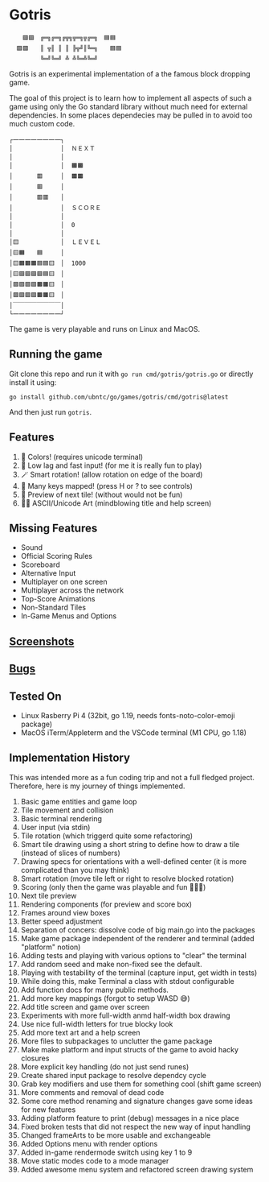 # Gotris
```
  　🟪🟪　╔═╗╔═╗╔╦╗╦═╗╦╔═╗　🟦🟦　　
  🟪🟪　　║ ╦║ ║ ║ ╠╦╝║╚═╗　　🟦🟦　
  　　　　╚═╝╚═╝ ╩ ╩╚═╩╚═╝　　　　　
```
Gotris is an experimental implementation of a the famous block dropping game.

The goal of this project is to learn how to implement all aspects of such a game
using only the Go standard library without much need for external dependencies.
In some places dependecies may be pulled in to avoid too much custom code.

```
┌一一一一一一一一┐
│　　　　　　　　│  ＮＥＸＴ
│　　　　　　　　│
│　　　　　　　　│  🟫🟫　　
│　　　　🟥　　　│  🟫🟫　　
│　　　　🟥　　　│
│　　　　🟥🟥　　│
│　　　　　　　　│  ＳＣＯＲＥ
│　　　　　　　　│
│　　　　　　　　│  0
│　　　　　　　　│
│🟨　　　　　　　│  ＬＥＶＥＬ
│🟨🟧　　🟦　　　│
│🟨🟧🟧🟧🟦🟦🟨　│  1000
│🟨🟪🟩🟩🟩🟦🟨　│
│🟪🟪🟩🟩🟫🟫🟨　│
│🟪🟩🟩🟩🟫🟫🟨　│
│￣￣￣￣￣￣￣￣│
└一一一一一一一一┘
```

The game is very playable and runs on Linux and MacOS.

## Running the game

Git clone this repo and run it with `go run cmd/gotris/gotris.go` or directly install it using:
```
go install github.com/ubntc/go/games/gotris/cmd/gotris@latest
```
And then just run `gotris`.

## Features

 1. 🌈 Colors! (requires unicode terminal)
 2. 🚀 Low lag and fast input! (for me it is really fun to play)
 3. 🪄 Smart rotation! (allow rotation on edge of the board)
 4. 🔢 Many keys mapped! (press H or ? to see controls)
 5. 🫣 Preview of next tile! (without would not be fun)
 6. 👨‍🎨 ASCII/Unicode Art (mindblowing title and help screen)

## Missing Features

* Sound
* Official Scoring Rules
* Scoreboard
* Alternative Input
* Multiplayer on one screen
* Multiplayer across the network
* Top-Score Animations
* Non-Standard Tiles
* In-Game Menus and Options

## [Screenshots](Screenshots.md)

## [Bugs](Bugs.md)

## Tested On

* Linux Rasberry Pi 4 (32bit, go 1.19, needs fonts-noto-color-emoji package)
* MacOS iTerm/Appleterm and the VSCode terminal (M1 CPU, go 1.18)

## Implementation History

This was intended more as a fun coding trip and not a full fledged project.
Therefore, here is my journey of things implemented.

  1. Basic game entities and game loop
  1. Tile movement and collision
  1. Basic terminal rendering
  1. User input (via stdin)
  1. Tile rotation (which triggerd quite some refactoring)
  1. Smart tile drawing using a short string to define how to draw a tile (instead of slices of numbers)
  1. Drawing specs for orientations with a well-defined center (it is more complicated than you may think)
  1. Smart rotation (move tile left or right to resolve blocked rotation)
  1. Scoring (only then the game was playable and fun 🥳🎊🎉)
  1. Next tile preview
  1. Rendering components (for preview and score box)
  1. Frames around view boxes
  1. Better speed adjustment
  1. Separation of concers: dissolve code of big main.go into the packages
  1. Make game package independent of the renderer and terminal (added "platform" notion)
  1. Adding tests and playing with various options to "clear" the terminal
  1. Add random seed and make non-fixed see the default.
  1. Playing with testability of the terminal (capture input, get width in tests)
  1. While doing this, make Terminal a class with stdout configurable
  1. Add function docs for many public methods.
  1. Add more key mappings (forgot to setup WASD 😅)
  1. Add title screen and game over screen
  1. Experiments with more full-width anmd half-width box drawing
  1. Use nice full-width letters for true blocky look
  1. Add more text art and a help screen
  1. More files to subpackages to unclutter the game package
  1. Make make platform and input structs of the game to avoid hacky closures
  1. More explicit key handling (do not just send runes)
  1. Create shared input package to resolve dependcy cycle
  1. Grab key modifiers and use them for something cool (shift game screen)
  1. More comments and removal of dead code
  1. Some core method renaming and signature changes gave some ideas for new features
  1. Adding platform feature to print (debug) messages in a nice place
  1. Fixed broken tests that did not respect the new way of input handling
  1. Changed frameArts to be more usable and exchangeable
  1. Added Options menu with render options
  1. Added in-game rendermode switch using key 1 to 9
  1. Move static modes code to a mode manager
  1. Added awesome menu system and refactored screen drawing system
